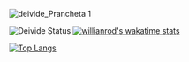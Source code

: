 ![deivide_Prancheta 1](https://user-images.githubusercontent.com/79219267/187233745-15db2ad7-554b-49a7-a1a1-62f551662a84.jpg)


![Deivide Status](https://github-readme-stats.vercel.app/api?username=deividepaulino1&show_icons=true&theme=synthwave) [![willianrod's wakatime stats](https://github-readme-stats.vercel.app/api/wakatime?username=@7c70fc08-b57a-4ac0-9fff-536a604fae47&theme=synthwave)](https://github.com/anuraghazra/github-readme-stats)

[![Top Langs](https://github-readme-stats.vercel.app/api/top-langs/?username=deividepaulino1&theme=synthwave)](https://github.com/anuraghazra/github-readme-stats) 
